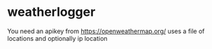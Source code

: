 # weatherlogger

You need an apikey from https://openweathermap.org/
uses a file of locations and optionally ip location 
